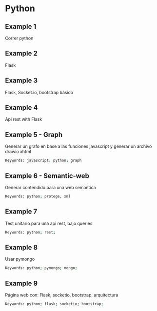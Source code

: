 # Python

## Example 1

Correr python

## Example 2

Flask

## Example 3

Flask, Socket.io, bootstrap básico

## Example 4

Api rest with Flask

## Example 5 - Graph

Generar un grafo en base a las funciones javascript y generar un archivo drawio xhtml

```bash
Keywords: javascript; python; graph
```

## Example 6 - Semantic-web

Generar contendido para una web semantica

```bash
Keywords: python; protege, xml
```

## Example 7

Test unitario para una api rest, bajo queries

```bash
Keywords: python; rest;
```

## Example 8

Usar pymongo

```bash
Keywords: python; pymongo; mongo;
```

## Example 9

Página web con: Flask, socketio, bootstrap, arquitectura

```bash
Keywords: python; flask; socketio; bootstrap;
```